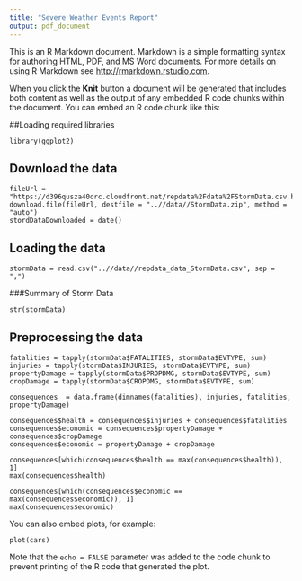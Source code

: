 ```yaml
---
title: "Severe Weather Events Report"
output: pdf_document
---
```


This is an R Markdown document. Markdown is a simple formatting syntax for authoring HTML, PDF, and MS Word documents. For more details on using R Markdown see <http://rmarkdown.rstudio.com>.

When you click the **Knit** button a document will be generated that includes both content as well as the output of any embedded R code chunks within the document. You can embed an R code chunk like this:


##Loading required libraries
```{r}
library(ggplot2)
```

## Download the data
```{r}
fileUrl = "https://d396qusza40orc.cloudfront.net/repdata%2Fdata%2FStormData.csv.bz2"
download.file(fileUrl, destfile = "..//data//StormData.zip", method = "auto")
stordDataDownloaded = date()
```

## Loading the data

```{r}
stormData = read.csv("..//data//repdata_data_StormData.csv", sep = ",")
```

###Summary of Storm Data
```{r}
str(stormData)
```

## Preprocessing the data
```{r}
fatalities = tapply(stormData$FATALITIES, stormData$EVTYPE, sum)
injuries = tapply(stormData$INJURIES, stormData$EVTYPE, sum)
propertyDamage = tapply(stormData$PROPDMG, stormData$EVTYPE, sum)
cropDamage = tapply(stormData$CROPDMG, stormData$EVTYPE, sum)

consequences  = data.frame(dimnames(fatalities), injuries, fatalities, propertyDamage)

consequences$health = consequences$injuries + consequences$fatalities
consequences$economic = consequences$propertyDamage + consequences$cropDamage
consequences$economic = propertyDamage + cropDamage

consequences[which(consequences$health == max(consequences$health)), 1]
max(consequences$health)

consequences[which(consequences$economic == max(consequences$economic)), 1]
max(consequences$economic)

```
You can also embed plots, for example:
```{r, echo=FALSE}
plot(cars)
```

Note that the `echo = FALSE` parameter was added to the code chunk to prevent printing of the R code that generated the plot.
